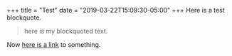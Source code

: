 +++
title = "Test"
date = "2019-03-22T15:09:30-05:00"
+++
Here is a test blockquote.

> here is my blockquoted text.

Now [here is a link](http://www.google.com/) to something.